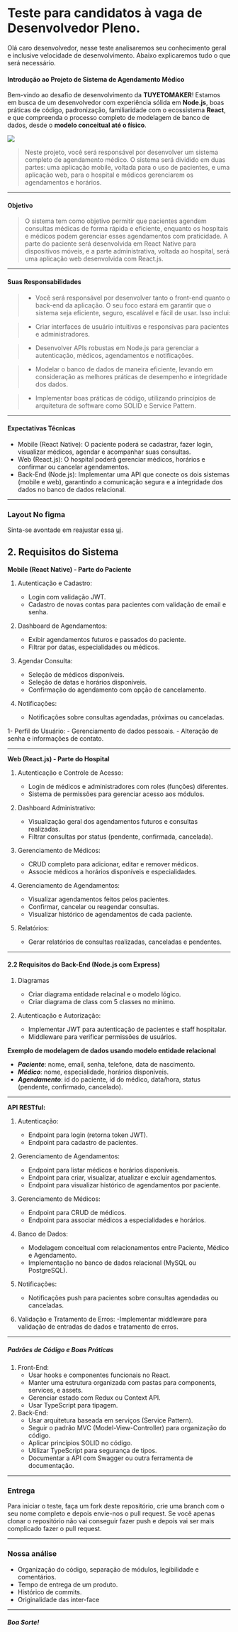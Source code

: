 # Teste para candidatos à vaga de Desenvolvedor Pleno.
Olá caro desenvolvedor, nesse teste analisaremos seu conhecimento geral e inclusive velocidade de desenvolvimento. Abaixo explicaremos tudo o que será necessário.


#### Introdução ao Projeto de Sistema de Agendamento Médico


Bem-vindo ao desafio de desenvolvimento da __TUYETOMAKER__! Estamos em busca de um desenvolvedor com experiência sólida em __Node.js__, boas práticas de código, padronização, familiaridade com o ecossistema __React__, e que compreenda o processo completo de modelagem de banco de dados, desde o __modelo conceitual até o físico__. 


![](./web.png)
>Neste projeto, você será responsável por desenvolver um sistema completo de agendamento médico. O sistema será dividido em duas partes: uma aplicação mobile, voltada para o uso de pacientes, e uma aplicação web, para o hospital e médicos gerenciarem os agendamentos e horários.
________________
#### Objetivo
>O sistema tem como objetivo permitir que pacientes agendem consultas médicas de forma rápida e eficiente, enquanto os hospitais e médicos podem gerenciar esses agendamentos com praticidade. A parte do paciente será desenvolvida em React Native para dispositivos móveis, e a parte administrativa, voltada ao hospital, será uma aplicação web desenvolvida com React.js.
______________
#### Suas Responsabilidades
> - Você será responsável por desenvolver tanto o front-end quanto o back-end da aplicação. O seu foco estará em garantir que o sistema seja eficiente, seguro, escalável e fácil de usar. Isso inclui:

>- Criar interfaces de usuário intuitivas e responsivas para pacientes e administradores.

>- Desenvolver APIs robustas em Node.js para gerenciar a autenticação, médicos, agendamentos e notificações.

>- Modelar o banco de dados de maneira eficiente, levando em consideração as melhores práticas de desempenho e integridade dos dados.

>- Implementar boas práticas de código, utilizando princípios de arquitetura de software como SOLID e Service Pattern.
_________________

#### Expectativas Técnicas
- Mobile (React Native): O paciente poderá se cadastrar, fazer login, visualizar médicos, agendar e acompanhar suas consultas.
- Web (React.js): O hospital poderá gerenciar médicos, horários e confirmar ou cancelar agendamentos.
- Back-End (Node.js): Implementar uma API que conecte os dois sistemas (mobile e web), garantindo a comunicação segura e a integridade dos dados no banco de dados relacional.
___________________
### Layout No figma
Sinta-se avontade em reajustar essa [ui](https://www.figma.com/design/HX6VyFLrL8bWiZW1NNrahN/Agendei(Tuyetomaker-test)?node-id=0-1&node-type=canvas&t=ovrCj3bigRJgMGK5-0).



## 2. Requisitos do Sistema
__Mobile (React Native) - Parte do Paciente__

1.  Autenticação e Cadastro:
    - Login com validação JWT.
    - Cadastro de novas contas para pacientes com validação de email e senha.

1. Dashboard de Agendamentos:

    - Exibir agendamentos futuros e passados do paciente.
    - Filtrar por datas, especialidades ou médicos.

1. Agendar Consulta:
    - Seleção de médicos disponíveis.
    - Seleção de datas e horários disponíveis.
    - Confirmação do agendamento com opção de cancelamento.

1. Notificações:
    - Notificações sobre consultas agendadas, próximas ou canceladas.

1- Perfil do Usuário:
    - Gerenciamento de dados pessoais.
    - Alteração de senha e informações de contato.
__________________________________________

__Web (React.js) - Parte do Hospital__

1. Autenticação e Controle de Acesso:
    - Login de médicos e administradores com roles (funções) diferentes.
    - Sistema de permissões para gerenciar acesso aos módulos.

1. Dashboard Administrativo:
    - Visualização geral dos agendamentos futuros e consultas realizadas.
    - Filtrar consultas por status (pendente, confirmada, cancelada).

1. Gerenciamento de Médicos:
    - CRUD completo para adicionar, editar e remover médicos.
    - Associe médicos a horários disponíveis e especialidades.

1. Gerenciamento de Agendamentos:
    - Visualizar agendamentos feitos pelos pacientes.
    - Confirmar, cancelar ou reagendar consultas.
    - Visualizar histórico de agendamentos de cada paciente.

1. Relatórios:

    - Gerar relatórios de consultas realizadas, canceladas e pendentes.
_____________________________________
#### 2.2 Requisitos do Back-End (Node.js com Express)
1. Diagramas
    - Criar diagrama entidade relacinal e o modelo lógico.
    - Criar diagrama de class com 5 classes no mínimo.

1. Autenticação e Autorização:
    - Implementar JWT para autenticação de pacientes e staff hospitalar.
    - Middleware para verificar permissões de usuários.

__Exemplo de modelagem de dados usando modelo entidade relacional__
- __*Paciente*__: nome, email, senha, telefone, data de nascimento. 
- __*Médico*__: nome, especialidade, horários disponíveis.
- __*Agendamento*__: id do paciente, id do médico, data/hora, status (pendente, confirmado, cancelado).
___________________________________________
__API RESTful:__
1. Autenticação:
    - Endpoint para login (retorna token JWT).
    - Endpoint para cadastro de pacientes.
1. Gerenciamento de Agendamentos:
    - Endpoint para listar médicos e horários disponíveis.
    - Endpoint para criar, visualizar, atualizar e excluir agendamentos.
    - Endpoint para visualizar histórico de agendamentos por paciente.

1. Gerenciamento de Médicos:
    - Endpoint para CRUD de médicos.
    - Endpoint para associar médicos a especialidades e horários.

1. Banco de Dados:
    - Modelagem conceitual com relacionamentos entre Paciente, Médico e Agendamento.
    - Implementação no banco de dados relacional (MySQL ou PostgreSQL).

1. Notificações:
    - Notificações push para pacientes sobre consultas agendadas ou canceladas.

1. Validação e Tratamento de Erros:
    -Implementar middleware para validação de entradas de dados e tratamento de erros.
_________________________________

##### Padrões de Código e Boas Práticas
1. Front-End:
    - Usar hooks e componentes funcionais no React.
    - Manter uma estrutura organizada com pastas para components, services, e assets.
    - Gerenciar estado com Redux ou Context API.
    - Usar TypeScript para tipagem.
1. Back-End:
    - Usar arquitetura baseada em serviços (Service Pattern).
    - Seguir o padrão MVC (Model-View-Controller) para organização do código.
    - Aplicar princípios SOLID no código.
    - Utilizar TypeScript para segurança de tipos.
    - Documentar a API com Swagger ou outra ferramenta de documentação.
______________________

### Entrega

Para iniciar o teste, faça um fork deste repositório, crie uma branch com o seu nome completo e depois envie-nos o pull request. Se você apenas clonar o repositório não vai conseguir fazer push e depois vai ser mais complicado fazer o pull request.
_____________________

### Nossa análise

- Organização do código, separação de módulos, legibilidade e comentários.
- Tempo de entrega de um produto.
- Histórico de commits.
- Originalidade das inter-face
________________
##### Boa Sorte!